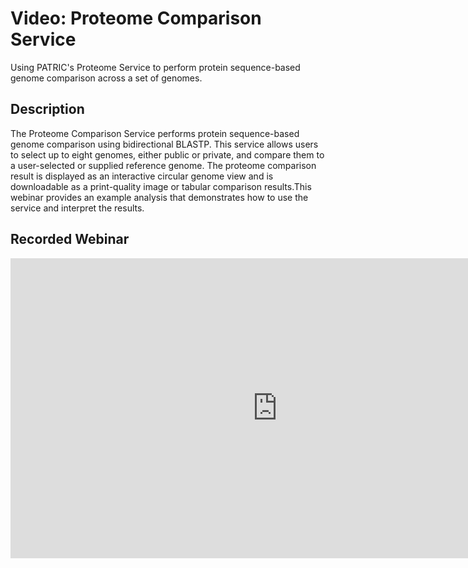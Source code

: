 # Video: Proteome Comparison Service
Using PATRIC's Proteome Service to perform protein sequence-based genome comparison across a set of genomes.

## Description
The Proteome Comparison Service performs protein sequence-based genome comparison using bidirectional BLASTP. This service allows users to select up to eight genomes, either public or private, and compare them to a user-selected or supplied reference genome. The proteome comparison result is displayed as an interactive circular genome view and is downloadable as a print-quality image or tabular comparison results.This webinar provides an example analysis that demonstrates how to use the service and interpret the results.

## Recorded Webinar
<iframe width="854" height="480" src="https://www.youtube.com/embed/sozy1mJh1EI" frameborder="0" allow="autoplay; encrypted-media" allowfullscreen></iframe>
